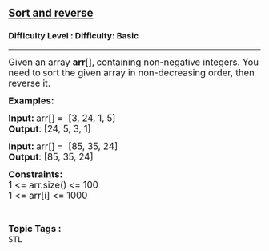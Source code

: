 <h2><a href="https://www.geeksforgeeks.org/problems/sort-and-reverse--171030/1?page=2&difficulty=Basic,Easy&sortBy=latest">Sort and reverse</a></h2><h3>Difficulty Level : Difficulty: Basic</h3><hr><div class="problems_problem_content__Xm_eO"><p><span style="font-size: 18px;">Given an array <strong>arr</strong>[],<strong>&nbsp;</strong>containing non-negative integers. You need to<strong> </strong>sort the given array in non-decreasing order, then reverse it.</span></p>
<p><strong><span style="font-size: 18px;">Examples:</span></strong></p>
<p><span style="font-size: 18px;"><strong>Input:&nbsp;</strong>arr[] =&nbsp; [3, 24, 1, 5]<br><strong>Output</strong>: [24, 5, 3, 1]</span></p>
<p><span style="font-size: 18px;"><strong>Input:&nbsp;</strong>arr[] =&nbsp; [85, 35, 24]<br><strong>Output</strong>: [</span><span style="font-size: 18px;">85, 35, 24</span><span style="font-size: 18px;">]</span></p>
<p><span style="font-size: 18px;"><strong>Constraints:</strong><br>1 &lt;= arr.size()<strong>&nbsp;</strong>&lt;= 100<br>1 &lt;= arr[i] &lt;= 1000</span></p></div><br><p><span style=font-size:18px><strong>Topic Tags : </strong><br><code>STL</code>&nbsp;